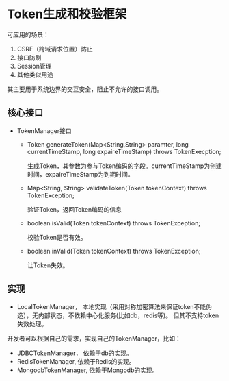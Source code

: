 # Token生成和校验框架

可应用的场景：

1. CSRF（跨域请求位置）防止
2. 接口防刷
3. Session管理
4. 其他类似用途

其主要用于系统边界的交互安全，阻止不允许的接口调用。



## 核心接口

- TokenManager接口

  - Token generateToken(Map<String,String> paramter, long currentTimeStamp, long expaireTimeStamp) throws TokenExecption;

      生成Token，其参数为参与Token编码的字段。currentTimeStamp为创建时间，expaireTimeStamp为到期时间。

  - Map<String, String> validateToken(Token tokenContext) throws TokenException;

    验证Token，返回Token编码的信息

  - boolean isValid(Token tokenContext) throws TokenException;

    校验Token是否有效。

  - boolean inValid(Token tokenContext) throws TokenException;

    让Token失效。

##  实现

- LocalTokenManager， 本地实现（采用对称加密算法来保证token不能伪造），无内部状态，不依赖中心化服务(比如db，redis等)。 但其不支持token失效处理。

开发者可以根据自己的需求，实现自己的TokenManager，比如：
   - JDBCTokenManager， 依赖于db的实现。
   - RedisTokenManager,  依赖于Redis的实现。
   - MongodbTokenManager,  依赖于Mongodb的实现。